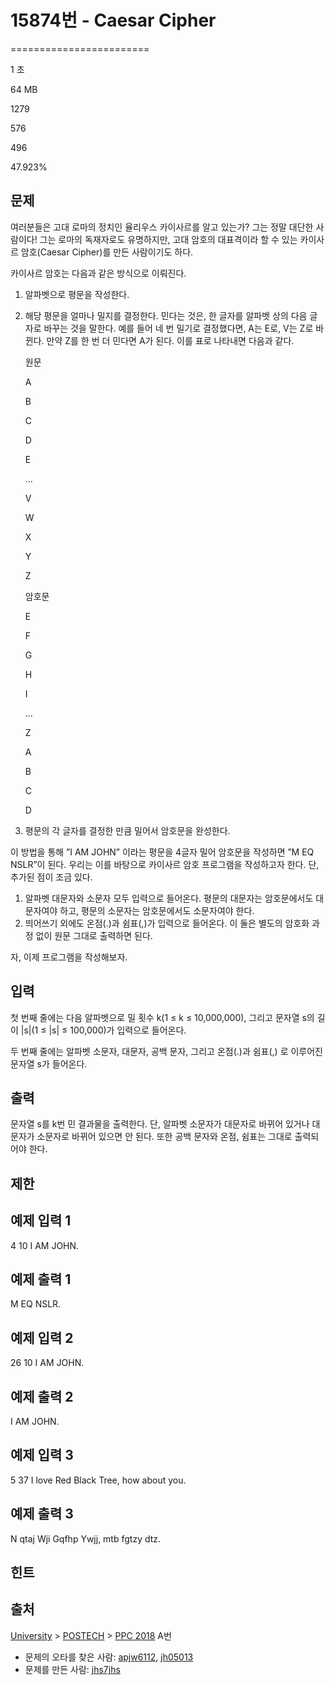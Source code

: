 # 15874번 - Caesar Cipher


========================

1 초

64 MB

1279

576

496

47.923%

문제
--

여러분들은 고대 로마의 정치인 율리우스 카이사르를 알고 있는가? 그는 정말 대단한 사람이다! 그는 로마의 독재자로도 유명하지만, 고대 암호의 대표격이라 할 수 있는 카이사르 암호(Caesar Cipher)를 만든 사람이기도 하다.

카이사르 암호는 다음과 같은 방식으로 이뤄진다.

1.  알파벳으로 평문을 작성한다.
2.  해당 평문을 얼마나 밀지를 결정한다. 민다는 것은, 한 글자를 알파벳 상의 다음 글자로 바꾸는 것을 말한다. 예를 들어 네 번 밀기로 결정했다면, A는 E로, V는 Z로 바뀐다. 만약 Z를 한 번 더 민다면 A가 된다. 이를 표로 나타내면 다음과 같다.
    
    원문
    
    A
    
    B
    
    C
    
    D
    
    E
    
    ...
    
    V
    
    W
    
    X
    
    Y
    
    Z
    
    암호문
    
    E
    
    F
    
    G
    
    H
    
    I
    
    ...
    
    Z
    
    A
    
    B
    
    C
    
    D
    
3.  평문의 각 글자를 결정한 만큼 밀어서 암호문을 완성한다.

이 방법을 통해 ”I AM JOHN” 이라는 평문을 4글자 밀어 암호문을 작성하면 ”M EQ NSLR”이 된다. 우리는 이를 바탕으로 카이사르 암호 프로그램을 작성하고자 한다. 단, 추가된 점이 조금 있다.

1.  알파벳 대문자와 소문자 모두 입력으로 들어온다. 평문의 대문자는 암호문에서도 대문자여야 하고, 평문의 소문자는 암호문에서도 소문자여야 한다.
2.  띄어쓰기 외에도 온점(.)과 쉼표(,)가 입력으로 들어온다. 이 둘은 별도의 암호화 과정 없이 원문 그대로 출력하면 된다.

자, 이제 프로그램을 작성해보자.

입력
--

첫 번째 줄에는 다음 알파벳으로 밀 횟수 k(1 ≤ k ≤ 10,000,000), 그리고 문자열 s의 길이 |s|(1 ≤ |s| ≤ 100,000)가 입력으로 들어온다.

두 번째 줄에는 알파벳 소문자, 대문자, 공백 문자, 그리고 온점(.)과 쉼표(,) 로 이루어진 문자열 s가 들어온다.

출력
--

문자열 s를 k번 민 결과물을 출력한다. 단, 알파벳 소문자가 대문자로 바뀌어 있거나 대문자가 소문자로 바뀌어 있으면 안 된다. 또한 공백 문자와 온점, 쉼표는 그대로 출력되어야 한다.

제한
--

예제 입력 1
-------

4 10
I AM JOHN.

예제 출력 1
-------

M EQ NSLR.

예제 입력 2
-------

26 10
I AM JOHN.

예제 출력 2
-------

I AM JOHN.

예제 입력 3
-------

5 37
I love Red Black Tree, how about you.

예제 출력 3
-------

N qtaj Wji Gqfhp Ywjj, mtb fgtzy dtz.

힌트
--

출처
--

[University](/category/5) > [POSTECH](/category/426) > [PPC 2018](/category/detail/1888) A번

*   문제의 오타를 찾은 사람: [apjw6112](/user/apjw6112), [jh05013](/user/jh05013)
*   문제를 만든 사람: [jhs7jhs](/user/jhs7jhs)